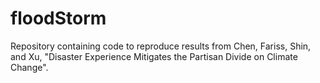 # floodStorm
Repository containing code to reproduce results from Chen, Fariss, Shin, and Xu, "Disaster Experience Mitigates the Partisan Divide on Climate Change".
